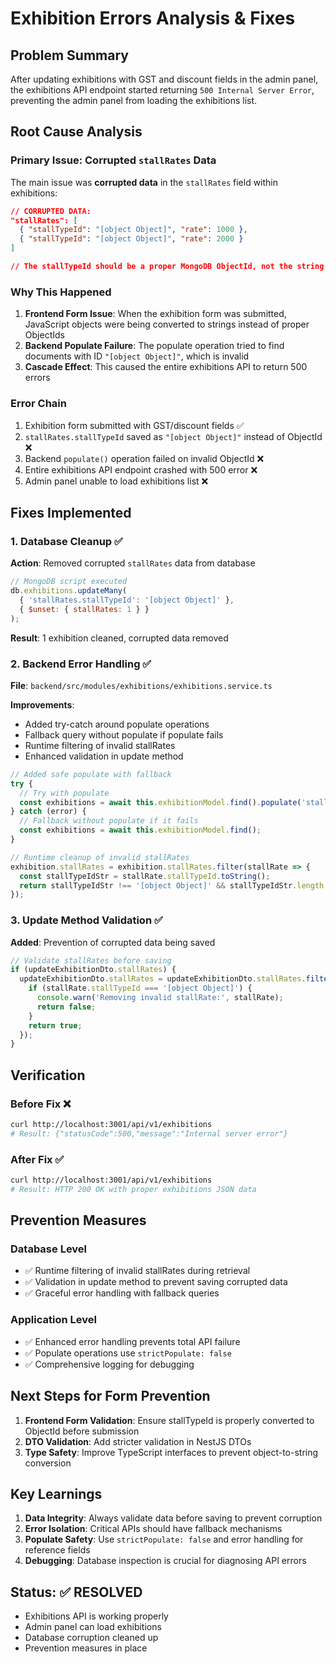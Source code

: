 # Exhibition Errors Analysis & Fixes

## Problem Summary
After updating exhibitions with GST and discount fields in the admin panel, the exhibitions API endpoint started returning `500 Internal Server Error`, preventing the admin panel from loading the exhibitions list.

## Root Cause Analysis

### Primary Issue: Corrupted `stallRates` Data
The main issue was **corrupted data** in the `stallRates` field within exhibitions:

```json
// CORRUPTED DATA:
"stallRates": [
  { "stallTypeId": "[object Object]", "rate": 1000 },
  { "stallTypeId": "[object Object]", "rate": 2000 }
]

// The stallTypeId should be a proper MongoDB ObjectId, not the string "[object Object]"
```

### Why This Happened
1. **Frontend Form Issue**: When the exhibition form was submitted, JavaScript objects were being converted to strings instead of proper ObjectIds
2. **Backend Populate Failure**: The populate operation tried to find documents with ID `"[object Object]"`, which is invalid
3. **Cascade Effect**: This caused the entire exhibitions API to return 500 errors

### Error Chain
1. Exhibition form submitted with GST/discount fields ✅
2. `stallRates.stallTypeId` saved as `"[object Object]"` instead of ObjectId ❌
3. Backend `populate()` operation failed on invalid ObjectId ❌  
4. Entire exhibitions API endpoint crashed with 500 error ❌
5. Admin panel unable to load exhibitions list ❌

## Fixes Implemented

### 1. Database Cleanup ✅
**Action**: Removed corrupted `stallRates` data from database
```javascript
// MongoDB script executed
db.exhibitions.updateMany(
  { 'stallRates.stallTypeId': '[object Object]' },
  { $unset: { stallRates: 1 } }
);
```
**Result**: 1 exhibition cleaned, corrupted data removed

### 2. Backend Error Handling ✅  
**File**: `backend/src/modules/exhibitions/exhibitions.service.ts`

**Improvements**:
- Added try-catch around populate operations
- Fallback query without populate if populate fails
- Runtime filtering of invalid stallRates
- Enhanced validation in update method

```typescript
// Added safe populate with fallback
try {
  // Try with populate
  const exhibitions = await this.exhibitionModel.find().populate('stallRates.stallTypeId');
} catch (error) {
  // Fallback without populate if it fails
  const exhibitions = await this.exhibitionModel.find();
}

// Runtime cleanup of invalid stallRates
exhibition.stallRates = exhibition.stallRates.filter(stallRate => {
  const stallTypeIdStr = stallRate.stallTypeId.toString();
  return stallTypeIdStr !== '[object Object]' && stallTypeIdStr.length > 0;
});
```

### 3. Update Method Validation ✅
**Added**: Prevention of corrupted data being saved
```typescript
// Validate stallRates before saving
if (updateExhibitionDto.stallRates) {
  updateExhibitionDto.stallRates = updateExhibitionDto.stallRates.filter(stallRate => {
    if (stallRate.stallTypeId === '[object Object]') {
      console.warn('Removing invalid stallRate:', stallRate);
      return false;
    }
    return true;
  });
}
```

## Verification

### Before Fix ❌
```bash
curl http://localhost:3001/api/v1/exhibitions
# Result: {"statusCode":500,"message":"Internal server error"}
```

### After Fix ✅  
```bash
curl http://localhost:3001/api/v1/exhibitions
# Result: HTTP 200 OK with proper exhibitions JSON data
```

## Prevention Measures

### Database Level
- ✅ Runtime filtering of invalid stallRates during retrieval
- ✅ Validation in update method to prevent saving corrupted data
- ✅ Graceful error handling with fallback queries

### Application Level  
- ✅ Enhanced error handling prevents total API failure
- ✅ Populate operations use `strictPopulate: false`
- ✅ Comprehensive logging for debugging

## Next Steps for Form Prevention
1. **Frontend Form Validation**: Ensure stallTypeId is properly converted to ObjectId before submission
2. **DTO Validation**: Add stricter validation in NestJS DTOs  
3. **Type Safety**: Improve TypeScript interfaces to prevent object-to-string conversion

## Key Learnings
1. **Data Integrity**: Always validate data before saving to prevent corruption
2. **Error Isolation**: Critical APIs should have fallback mechanisms  
3. **Populate Safety**: Use `strictPopulate: false` and error handling for reference fields
4. **Debugging**: Database inspection is crucial for diagnosing API errors

## Status: ✅ RESOLVED
- Exhibitions API is working properly
- Admin panel can load exhibitions
- Database corruption cleaned up
- Prevention measures in place 